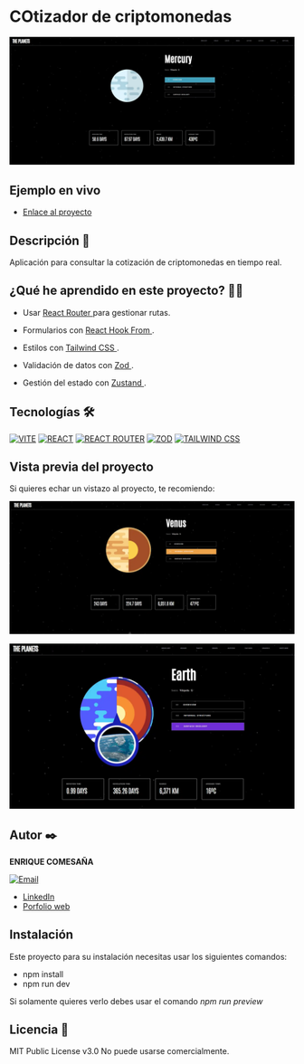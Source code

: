 # COtizador de criptomonedas

![Imagen del proyecto](https://raw.githubusercontent.com/k1k3cb/planets-react/main/public/assets/github/planet%2000.webp)

## Ejemplo en vivo
 

- [Enlace al proyecto](https://cotizador-criptomonedas-react-ts.pages.dev/)


## Descripción 📑

Aplicación para consultar la cotización de criptomonedas en tiempo real.



## ¿Qué he aprendido en este proyecto? 🙇🏻

- Usar [React Router ](https://reactrouter.com/en/main)  para gestionar rutas.

- Formularios con [React Hook From ](https://react-hook-form.com/).

- Estilos con [Tailwind CSS ](https://tailwindcss.com/).

- Validación de datos con [Zod ](https://zod.dev/).

- Gestión del estado con [Zustand ](https://zustand-demo.pmnd.rs/).

## Tecnologías 🛠

<!-- Iconos sacados de: https://github.com/hendrasob/badges/blob/master/README.md y https://github.com/alexandresanlim/Badges4-README.md-Profile -->



[![VITE](https://img.shields.io/badge/Vite-B73BFE?style=for-the-badge&logo=vite&logoColor=FFD62E)](https://vitejs.dev/)
[![REACT](https://img.shields.io/badge/React-20232A?style=for-the-badge&logo=react&logoColor=61DAFB)](https://es.react.dev/)
[![REACT ROUTER](https://img.shields.io/badge/React_Router-CA4245?style=for-the-badge&logo=react-router&logoColor=white)](https://reactrouter.com/en/main)
[![ZOD](https://img.shields.io/badge/Zod-000000?style=for-the-badge&logo=zod&logoColor=3068B7)](https://zustand-demo.pmnd.rs/)
[![TAILWIND CSS](https://img.shields.io/badge/Tailwind_CSS-38B2AC?style=for-the-badge&logo=tailwind-css&logoColor=white)](https://tailwindcss.com/)







## Vista previa del proyecto

Si quieres echar un vistazo al proyecto, te recomiendo:

![Captura del proyecto](https://raw.githubusercontent.com/k1k3cb/planets-react/main/public/assets/github/planet%2001.webp)

![Captura del proyecto](https://raw.githubusercontent.com/k1k3cb/planets-react/main/public/assets/github/planet%2002.webp)






## Autor ✒️

**ENRIQUE COMESAÑA**
 

  [![Email](https://img.shields.io/badge/Email-333333?style=for-the-badge&logo=email&logoColor=white)](mailto:contacto@enriquecomesana.dev)


- [LinkedIn](https://www.linkedin.com/in/enrique-comesa%c3%b1a-312500268/)
- [Porfolio web](https://enriquecomesana.dev/)

## Instalación

Este proyecto para su instalación necesitas usar los siguientes comandos:

- npm install <br>
- npm run dev<br>


Si solamente quieres verlo debes usar el comando *npm run preview*


## Licencia 📄

MIT Public License v3.0
No puede usarse comercialmente.